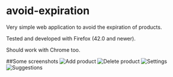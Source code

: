# avoid-expiration
Very simple web application to avoid the expiration of products.

Tested and developed with Firefox (42.0 and newer).

Should work with Chrome too.

##Some screenshots
![Add product](https://cloud.githubusercontent.com/assets/7469634/12363126/3e4f65c0-bbc7-11e5-81bf-fd7e72b97e8c.png)
![Delete product](https://cloud.githubusercontent.com/assets/7469634/12363122/3dff7434-bbc7-11e5-97d9-88e830dc6fab.png)
![Settings](https://cloud.githubusercontent.com/assets/7469634/12363123/3e07e506-bbc7-11e5-8523-6fed509be2e1.png)
![Suggestions](https://cloud.githubusercontent.com/assets/7469634/12363124/3e0ba65a-bbc7-11e5-8e70-7579d58f7487.png)

